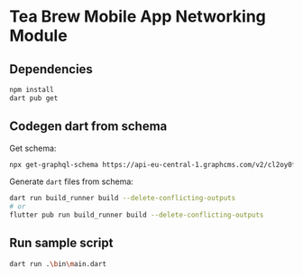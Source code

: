 # Tea Brew Mobile App Networking Module

## Dependencies

```bash
npm install
dart pub get
```

## Codegen dart from schema

Get schema:
```bash
npx get-graphql-schema https://api-eu-central-1.graphcms.com/v2/cl2oy0ffa3z7n01xj3r6p5rk4/master > schema.graphql
```

Generate `dart` files from schema:
```bash
dart run build_runner build --delete-conflicting-outputs
# or 
flutter pub run build_runner build --delete-conflicting-outputs
```

## Run sample script

```bash
dart run .\bin\main.dart
```